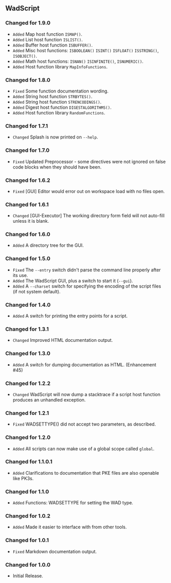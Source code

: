 WadScript
---------

### Changed for 1.9.0

* `Added` Map host function `ISMAP()`.
* `Added` List host function `ISLIST()`.
* `Added` Buffer host function `ISBUFFER()`.
* `Added` Misc host functions: `ISBOOLEAN()` `ISINT()` `ISFLOAT()` `ISSTRING()`, `ISOBJECT()`.
* `Added` Math host functions: `ISNAN()` `ISINFINITE()`, `ISNUMERIC()`.
* `Added` Host function library `MapInfoFunctions`.


### Changed for 1.8.0

* `Fixed` Some function documentation wording.
* `Added` String host function `STRBYTES()`.
* `Added` String host function `STRENCODINGS()`.
* `Added` Digest host function `DIGESTALGORITHMS()`.
* `Added` Host function library `RandomFunctions`.


### Changed for 1.7.1

* `Changed` Splash is now printed on `--help`.


### Changed for 1.7.0

* `Fixed` Updated Preprocessor - some directives were not ignored on false code blocks when they should have been.


### Changed for 1.6.2

* `Fixed` [GUI] Editor would error out on workspace load with no files open.


### Changed for 1.6.1

* `Changed` [GUI-Executor] The working directory form field will not auto-fill unless it is blank.


### Changed for 1.6.0

* `Added` A directory tree for the GUI.


### Changed for 1.5.0

* `Fixed` The `--entry` switch didn't parse the command line properly after its use.
* `Added` The WadScript GUI, plus a switch to start it (`--gui`).
* `Added` A `--charset` switch for specifying the encoding of the script files (if not system default).


### Changed for 1.4.0

* `Added` A switch for printing the entry points for a script.


### Changed for 1.3.1

* `Changed` Improved HTML documentation output.


### Changed for 1.3.0

* `Added` A switch for dumping documentation as HTML. (Enhancement #45)


### Changed for 1.2.2

* `Changed` WadScript will now dump a stacktrace if a script host function produces an unhandled exception.


### Changed for 1.2.1

* `Fixed` WADSETTYPE() did not accept two parameters, as described.


### Changed for 1.2.0

* `Added` All scripts can now make use of a global scope called `global`.


### Changed for 1.1.0.1

* `Added` Clarifications to documentation that PKE files are also openable like PK3s.


### Changed for 1.1.0

* `Added` Functions: WADSETTYPE for setting the WAD type.


### Changed for 1.0.2

* `Added` Made it easier to interface with from other tools.


### Changed for 1.0.1

* `Fixed` Markdown documentation output.


### Changed for 1.0.0

* Initial Release.

